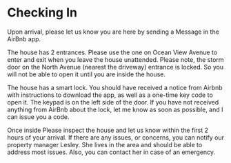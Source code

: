 # Checking In

Upon arrival, please let us know you are here by sending a Message in the AirBnb app.

The house has 2 entrances. Please use the one on Ocean View Avenue to enter and exit when you leave the house unattended. Please note, the storm door on the North Avenue (nearest the driveway) entrance is locked. So you will not be able to open it until you are inside the house.

The house has a smart lock. You should have received a notice from Airbnb with instructions to download the app, as well as a one-time key code to open it. The keypad is on the left side of the door. If you have not received anything from AirBnb about the lock, let me know as soon as possible, and I can issue you a code.

Once inside
Please inspect the house and let us know within the first 2 hours of your arrival. If there are any issues, or concerns, you can notify our property manager Lesley. She lives in the area and should be able to address most issues. Also, you can contact her in case of an emergency.

